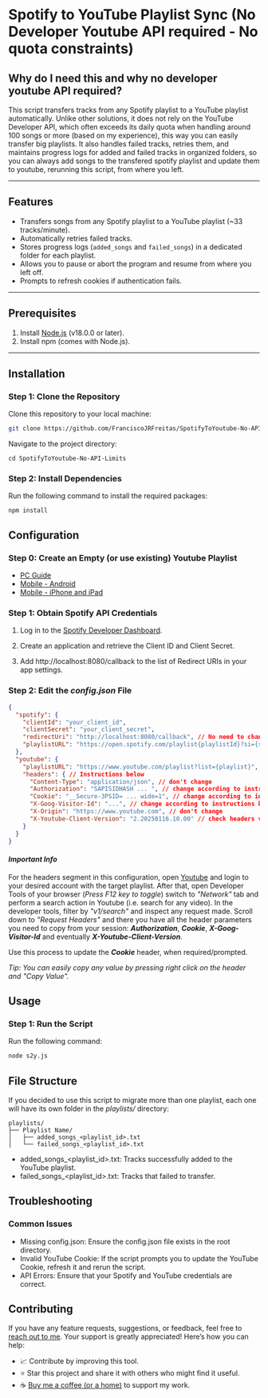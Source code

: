 # Spotify to YouTube Playlist Sync (No Developer Youtube API required - No quota constraints)
## Why do I need this and why no developer youtube API required?
This script transfers tracks from any Spotify playlist to a YouTube playlist automatically. Unlike other solutions, it does not rely on the YouTube Developer API, which often exceeds its daily quota when handling around 100 songs or more (based on my experience), this way you can easily transfer big playlists. It also handles failed tracks, retries them, and maintains progress logs for added and failed tracks in organized folders, so you can always add songs to the transfered spotify playlist and update them to youtube, rerunning this script, from where you left.

---

## Features
- Transfers songs from any Spotify playlist to a YouTube playlist (~33 tracks/minute).
- Automatically retries failed tracks.
- Stores progress logs (`added_songs` and `failed_songs`) in a dedicated folder for each playlist.
- Allows you to pause or abort the program and resume from where you left off.
- Prompts to refresh cookies if authentication fails.

---

## Prerequisites
1. Install [Node.js](https://nodejs.org/) (v18.0.0 or later).
2. Install npm (comes with Node.js).

---

## Installation

### Step 1: Clone the Repository
Clone this repository to your local machine:
```bash
git clone https://github.com/FranciscoJRFreitas/SpotifyToYoutube-No-API-Limits.git
```

Navigate to the project directory:
```
cd SpotifyToYoutube-No-API-Limits
```
### Step 2: Install Dependencies
Run the following command to install the required packages:
```
npm install
```
## Configuration

### Step 0: Create an Empty (or use existing) Youtube Playlist

- [PC Guide](https://support.google.com/youtube/answer/57792?hl=en&co=GENIE.Platform%3DDesktop)
- [Mobile - Android](https://support.google.com/youtube/answer/57792?hl=en&co=GENIE.Platform%3DAndroid)
- [Mobile - iPhone and iPad](https://support.google.com/youtube/answer/57792?hl=en&co=GENIE.Platform%3DiOS&oco=0)

### Step 1: Obtain Spotify API Credentials

1. Log in to the [Spotify Developer Dashboard](https://developer.spotify.com/dashboard).

2. Create an application and retrieve the Client ID and Client Secret.

3. Add http://localhost:8080/callback to the list of Redirect URIs in your app settings.

### Step 2: Edit the ***config.json*** File

```json
{
  "spotify": {
    "clientId": "your_client_id",
    "clientSecret": "your_client_secret",
    "redirectUri": "http://localhost:8080/callback", // No need to change
    "playlistURL": "https://open.spotify.com/playlist{playlistId}?si={si}" // Spotify playlist being copied - Handles different formats, you can simply copy the playlist URL directly from the spotify share functionality
  },
  "youtube": {
    "playlistURL": "https://www.youtube.com/playlist?list={playlist}", // Youtube target playlist - Handles different formats, you can simply copy the playlist URL directly from the browser in the playlist page, after creating it
    "headers": { // Instructions below
      "Content-Type": "application/json", // don't change
      "Authorization": "SAPISIDHASH ... ", // change according to instructions below
      "Cookie": "__Secure-3PSID= ... wide=1", // change according to instructions below
      "X-Goog-Visitor-Id": "...", // change according to instructions below
      "X-Origin": "https://www.youtube.com", // don't change
      "X-Youtube-Client-Version": "2.20250116.10.00" // check headers version
    }
  }
}
```

#### ***Important Info***

For the headers segment in this configuration, open [Youtube](https://www.youtube.com) and login to your desired account with the target playlist. After that, open Developer Tools of your browser (*Press F12 key to toggle*) switch to *"Network"* tab and perform a search action in Youtube (i.e. search for any video). In the developer tools, filter by *"v1/search"* and inspect any request made. Scroll down to *"Request Headers"* and there you have all the header parameters you need to copy from your session: ***Authorization***, ***Cookie***, ***X-Goog-Visitor-Id*** and eventually ***X-Youtube-Client-Version***.

Use this process to update the ***Cookie*** header, when required/prompted.

*Tip: You can easily copy any value by pressing right click on the header and "Copy Value".*

## Usage

### Step 1: Run the Script
Run the following command:

```bash
node s2y.js
```

## File Structure
If you decided to use this script to migrate more than one playlist, each one will have its own folder in the *playlists/* directory:

```
playlists/
├── Playlist Name/
│   ├── added_songs_<playlist_id>.txt
│   └── failed_songs_<playlist_id>.txt
```

- added_songs_<playlist_id>.txt: Tracks successfully added to the YouTube playlist.
- failed_songs_<playlist_id>.txt: Tracks that failed to transfer.

## Troubleshooting
### Common Issues
- Missing config.json: Ensure the config.json file exists in the root directory.
- Invalid YouTube Cookie: If the script prompts you to update the YouTube Cookie, refresh it and rerun the script.
- API Errors: Ensure that your Spotify and YouTube credentials are correct.

## Contributing

If you have any feature requests, suggestions, or feedback, feel free to [reach out to me](https://franciscofreitas.netlify.app/). Your support is greatly appreciated! Here’s how you can help:

- 📈 Contribute by improving this tool.
- ⭐ Star this project and share it with others who might find it useful.
- ☕ [Buy me a coffee (or a home)](https://paypal.me/franfreitas2002) to support my work.



